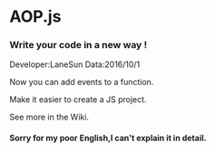 # AOP.js
### Write your code in a new way !

Developer:LaneSun 
Data:2016/10/1

Now you can add events to a function.

Make it easier to create a JS project.

See more in the Wiki.

#### Sorry for my poor English,I can't explain it in detail.
